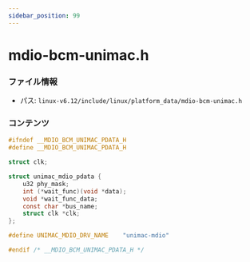 ```yaml
---
sidebar_position: 99
---
```

# mdio-bcm-unimac.h

### ファイル情報

- パス: `linux-v6.12/include/linux/platform_data/mdio-bcm-unimac.h`

### コンテンツ

```h
#ifndef __MDIO_BCM_UNIMAC_PDATA_H
#define __MDIO_BCM_UNIMAC_PDATA_H

struct clk;

struct unimac_mdio_pdata {
	u32 phy_mask;
	int (*wait_func)(void *data);
	void *wait_func_data;
	const char *bus_name;
	struct clk *clk;
};

#define UNIMAC_MDIO_DRV_NAME	"unimac-mdio"

#endif /* __MDIO_BCM_UNIMAC_PDATA_H */

```
